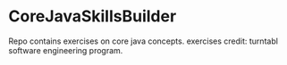 # CoreJavaSkillsBuilder
Repo contains exercises on core java concepts. exercises credit: turntabl software engineering program. 
